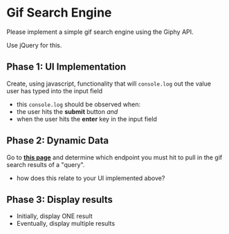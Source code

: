 # Gif Search Engine

Please implement a simple gif search engine using the Giphy API.

Use jQuery for this.

## Phase 1: UI Implementation

Create, using javascript, functionality that will `console.log` out the value user has typed into the input field

- this `console.log` should be observed when:
 - the user hits the **submit** button *and* 
 - when the user hits the **enter** key in the input field

 ## Phase 2: Dynamic Data

 Go to **[this page](https://developers.giphy.com/)** and determine which endpoint you must hit to pull in the gif search results of a "query". 

 - how does this relate to your UI implemented above?

 ## Phase 3: Display results

 - Initially, display ONE result
 - Eventually, display multiple results